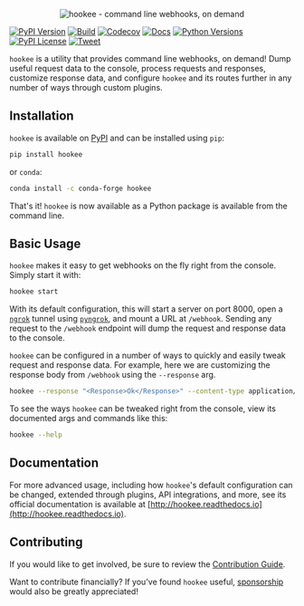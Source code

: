 <p align="center"><img alt="hookee - command line webhooks, on demand" src="https://hookee.readthedocs.io/en/latest/_images/logo.png" /></p>

[![PyPI Version](https://badge.fury.io/py/hookee.svg)](https://badge.fury.io/py/hookee)
[![Build](https://github.com/alexdlaird/hookee/workflows/build.yml/badge.svg)](https://github.com/alexdlaird/hookee/actions/workflows/build.yml)
[![Codecov](https://codecov.io/gh/alexdlaird/hookee/branch/main/graph/badge.svg)](https://codecov.io/gh/alexdlaird/hookee)
[![Docs](https://readthedocs.org/projects/hookee/badge/?version=latest)](https://hookee.readthedocs.io/en/latest/?badge=latest)
[![Python Versions](https://img.shields.io/pypi/pyversions/hookee.svg)](https://pypi.org/project/hookee/)
[![PyPI License](https://img.shields.io/pypi/l/hookee.svg)](https://pypi.org/project/hookee/)
[![Tweet](https://img.shields.io/twitter/url/http/shields.io.svg?style=social)](https://twitter.com/intent/tweet?text=Check+out+%23hookee%2C+a+utility+that+provides+command+line+%23webhooks%2C+on+demand.%0D%0A%0D%0A&url=https://github.com/alexdlaird/hookee&via=alexdlaird&hashtags=python,flask,ngrok,pyngrok)

`hookee` is a utility that provides command line webhooks, on demand! Dump useful request data to the
console, process requests and responses, customize response data, and configure `hookee` and its routes
further in any number of ways through custom plugins.

## Installation

`hookee` is available on [PyPI](https://pypi.org/project/hookee/) and can be installed
using `pip`:

```sh
pip install hookee
```

or `conda`:

```sh
conda install -c conda-forge hookee
```

That's it! `hookee` is now available as a Python package is available from the command line.

## Basic Usage

`hookee` makes it easy to get webhooks on the fly right from the console. Simply start it with:

```sh
hookee start
```

With its default configuration, this will start a server on port 8000, open a [`ngrok`](https://ngrok.com/) tunnel
using [`pyngrok`](https://pyngrok.readthedocs.io/en/latest/), and mount a URL at `/webhook`. Sending any request to
the `/webhook` endpoint will dump the request and response data to the console.

`hookee` can be configured in a number of ways to quickly and easily tweak request and response data. For example,
here we are customizing the response body from `/webhook` using the `--response` arg.

```sh
hookee --response "<Response>Ok</Response>" --content-type application/xml
```

To see the ways `hookee` can be tweaked right from the console, view its documented args and commands like this:

```sh
hookee --help
```

## Documentation

For more advanced usage, including how `hookee`'s default configuration can be changed, extended through plugins,
API integrations, and more, see its official documentation is available at [http://hookee.readthedocs.io](http://hookee.readthedocs.io).

## Contributing

If you would like to get involved, be sure to review the [Contribution Guide](https://github.com/alexdlaird/hookee/blob/main/CONTRIBUTING.rst).

Want to contribute financially? If you've found `hookee` useful, [sponsorship](https://github.com/sponsors/alexdlaird) would
also be greatly appreciated!
